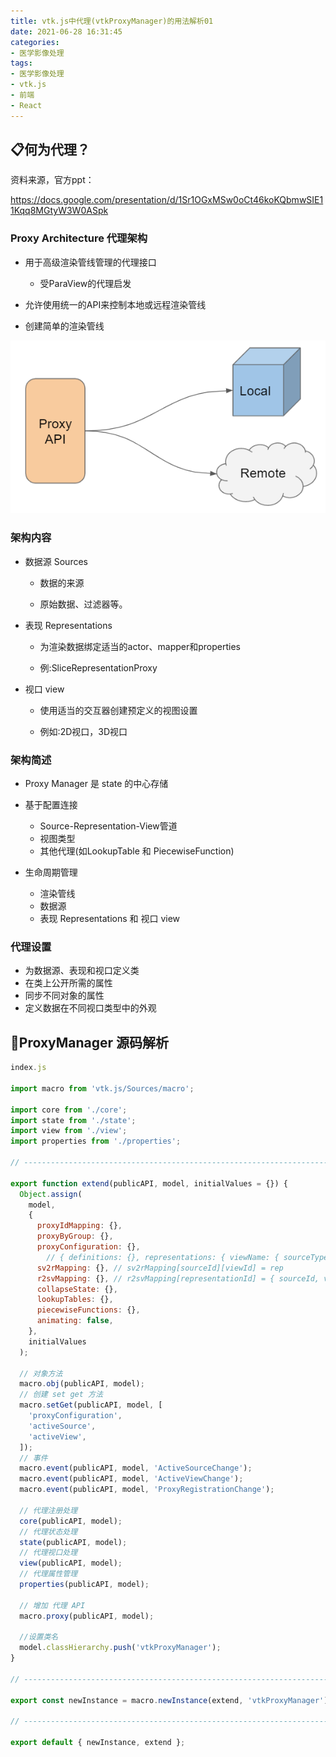 ```yaml
---
title: vtk.js中代理(vtkProxyManager)的用法解析01
date: 2021-06-28 16:31:45
categories:
- 医学影像处理
tags:
- 医学影像处理
- vtk.js
- 前端
- React
---
```










## 📋何为代理？

资料来源，官方ppt：

https://docs.google.com/presentation/d/1Sr1OGxMSw0oCt46koKQbmwSIE11Kqq8MGtyW3W0ASpk

<!-- more -->

### Proxy Architecture 代理架构

- 用于高级渲染管线管理的代理接口
  - 受ParaView的代理启发
- 允许使用统一的API来控制本地或远程渲染管线

- 创建简单的渲染管线

![1](28-vtk-js中代理-vtkProxyManager-的用法解析01/1.png)

### 架构内容

- 数据源 Sources 

  - 数据的来源

  - 原始数据、过滤器等。

- 表现 Representations 

  - 为渲染数据绑定适当的actor、mapper和properties 

  - 例:SliceRepresentationProxy

- 视口 view

  - 使用适当的交互器创建预定义的视图设置

  - 例如:2D视口，3D视口



### 架构简述

- Proxy Manager 是 state 的中心存储
- 基于配置连接
  - Source-Representation-View管道
  - 视图类型
  - 其他代理(如LookupTable 和 PiecewiseFunction)

- 生命周期管理
  - 渲染管线
  - 数据源
  - 表现 Representations  和 视口 view



### 代理设置

- 为数据源、表现和视口定义类
- 在类上公开所需的属性
- 同步不同对象的属性
- 定义数据在不同视口类型中的外观





## 📗ProxyManager 源码解析

```javascript
index.js

import macro from 'vtk.js/Sources/macro';

import core from './core';
import state from './state';
import view from './view';
import properties from './properties';

// ----------------------------------------------------------------------------

export function extend(publicAPI, model, initialValues = {}) {
  Object.assign(
    model,
    {
      proxyIdMapping: {},
      proxyByGroup: {},
      proxyConfiguration: {}, 
        // { definitions: {}, representations: { viewName: { sourceType: representationName } } }
      sv2rMapping: {}, // sv2rMapping[sourceId][viewId] = rep
      r2svMapping: {}, // r2svMapping[representationId] = { sourceId, viewId }
      collapseState: {},
      lookupTables: {},
      piecewiseFunctions: {},
      animating: false,
    },
    initialValues
  );

  // 对象方法
  macro.obj(publicAPI, model);
  // 创建 set get 方法
  macro.setGet(publicAPI, model, [
    'proxyConfiguration',
    'activeSource',
    'activeView',
  ]);
  // 事件
  macro.event(publicAPI, model, 'ActiveSourceChange');
  macro.event(publicAPI, model, 'ActiveViewChange');
  macro.event(publicAPI, model, 'ProxyRegistrationChange');
	
  // 代理注册处理
  core(publicAPI, model);
  // 代理状态处理
  state(publicAPI, model);
  // 代理视口处理
  view(publicAPI, model);
  // 代理属性管理
  properties(publicAPI, model);

  // 增加 代理 API
  macro.proxy(publicAPI, model);
    
  //设置类名
  model.classHierarchy.push('vtkProxyManager');
}

// ----------------------------------------------------------------------------

export const newInstance = macro.newInstance(extend, 'vtkProxyManager');

// ----------------------------------------------------------------------------

export default { newInstance, extend };
```
